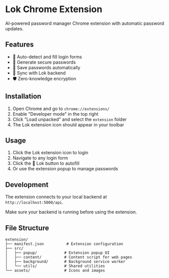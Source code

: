 # Lok Chrome Extension

AI-powered password manager Chrome extension with automatic password updates.

## Features

- 🔐 Auto-detect and fill login forms
- 🎯 Generate secure passwords
- 💾 Save passwords automatically
- 🔄 Sync with Lok backend
- 🛡️ Zero-knowledge encryption

## Installation

1. Open Chrome and go to `chrome://extensions/`
2. Enable "Developer mode" in the top right
3. Click "Load unpacked" and select the `extension` folder
4. The Lok extension icon should appear in your toolbar

## Usage

1. Click the Lok extension icon to login
2. Navigate to any login form
3. Click the 🔐 Lok button to autofill
4. Or use the extension popup to manage passwords

## Development

The extension connects to your local backend at `http://localhost:5000/api`.

Make sure your backend is running before using the extension.

## File Structure

```
extension/
├── manifest.json          # Extension configuration
├── src/
│   ├── popup/            # Extension popup UI
│   ├── content/          # Content script for web pages
│   ├── background/       # Background service worker
│   └── utils/            # Shared utilities
└── assets/               # Icons and images
```
